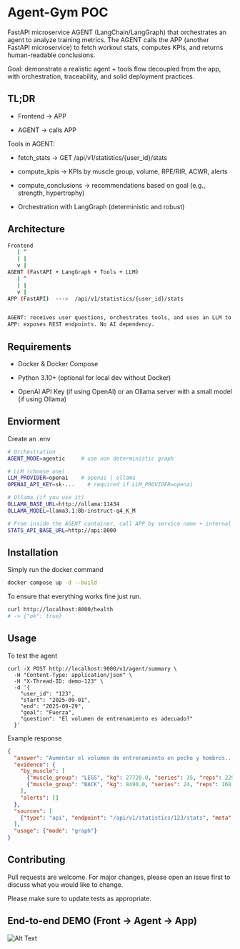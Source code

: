 # Agent-Gym POC

FastAPI microservice AGENT (LangChain/LangGraph) that orchestrates an agent to analyze training metrics.
The AGENT calls the APP (another FastAPI microservice) to fetch workout stats, computes KPIs, and returns human-readable conclusions.

Goal: demonstrate a realistic agent + tools flow decoupled from the app, with orchestration, traceability, and solid deployment practices.


## TL;DR

* Frontend → APP

* AGENT  → calls APP

Tools in AGENT:

* fetch_stats → GET /api/v1/statistics/{user_id}/stats

* compute_kpis → KPIs by muscle group, volume, RPE/RIR, ACWR, alerts

* compute_conclusions → recommendations based on goal (e.g., strength, hypertrophy)

* Orchestration with LangGraph (deterministic and robust)


## Architecture

```bash
Frontend
   | ^
   | |
   v |
AGENT (FastAPI + LangGraph + Tools + LLM)
   | ^
   | |
   v |
APP (FastAPI)  --->  /api/v1/statistics/{user_id}/stats


AGENT: receives user questions, orchestrates tools, and uses an LLM to explain/summarize.
APP: exposes REST endpoints. No AI dependency.

```

## Requirements

* Docker & Docker Compose

* Python 3.10+ (optional for local dev without Docker)

* OpenAI API Key (if using OpenAI) or an Ollama server with a small model (if using Ollama)


## Enviorment

Create an .env

```bash
# Orchestration
AGENT_MODE=agentic     # use non deterministic graph

# LLM (choose one)
LLM_PROVIDER=openai    # openai | ollama
OPENAI_API_KEY=sk-...    # required if LLM_PROVIDER=openai

# Ollama (if you use it)
OLLAMA_BASE_URL=http://ollama:11434
OLLAMA_MODEL=llama3.1:8b-instruct-q4_K_M

# From inside the AGENT container, call APP by service name + internal port
STATS_API_BASE_URL=http://api:8000
````

## Installation

Simply run the docker command

```bash
docker compose up -d --build
```

To ensure that everything works fine just run.

```bash
curl http://localhost:8000/health
# -> {"ok": true}
```

## Usage

To test the agent 

```curl
curl -X POST http://localhost:9000/v1/agent/summary \
  -H "Content-Type: application/json" \
  -H "X-Thread-ID: demo-123" \
  -d '{
    "user_id": "123",
    "start": "2025-09-01",
    "end": "2025-09-29",
    "goal": "Fuerza",
    "question": "El volumen de entrenamiento es adecuado?"
  }'

```

Example response

```json
{
  "answer": "Aumentar el volumen de entrenamiento en pecho y hombros...",
  "evidence": {
    "by_muscle": [
      {"muscle_group": "LEGS", "kg": 27720.0, "series": 35, "reps": 229, "rpe_mean": 8.0, "rir_mean": 2.0},
      {"muscle_group": "BACK", "kg": 8490.0, "series": 24, "reps": 168, "rpe_mean": 8.0, "rir_mean": 2.0}
    ],
    "alerts": []
  },
  "sources": [
    {"type": "api", "endpoint": "/api/v1/statistics/123/stats", "meta": {}}
  ],
  "usage": {"mode": "graph"}
}
```

## Contributing

Pull requests are welcome. For major changes, please open an issue first
to discuss what you would like to change.

Please make sure to update tests as appropriate.


## End-to-end DEMO (Front → Agent → App)

![Alt Text](https://media1.giphy.com/media/v1.Y2lkPTc5MGI3NjExMnEyeTc0ZjIyZG94M2QwOHo0c29wcms0bjMzZmp4enJiejBpd2ZpZyZlcD12MV9pbnRlcm5hbF9naWZfYnlfaWQmY3Q9Zw/nMaJEWDRjhNw8uewCt/giphy.gif)


